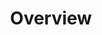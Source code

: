---
layout: overview
id: overview
title: Overview
nav: true
nav-order: 1

banner:
  title: Tobago
---